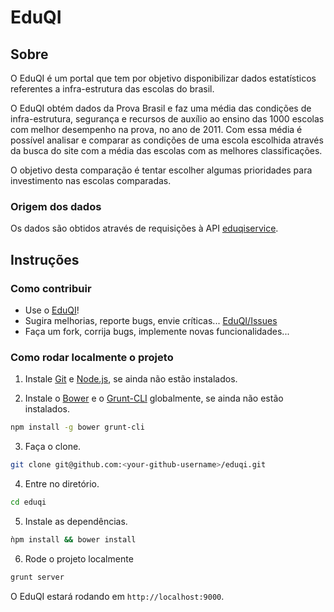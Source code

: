 # EduQI

## Sobre

O EduQI é um portal que tem por objetivo disponibilizar dados estatísticos referentes a infra-estrutura  das escolas 
do brasil.

O EduQI obtém dados da Prova Brasil e faz uma média das condições de infra-estrutura, segurança e recursos de auxílio 
ao ensino das 1000 escolas com melhor desempenho na prova, no ano de 2011. Com essa média é possível analisar e comparar as condições de uma escola escolhida através da busca do site com a média das escolas com as melhores classificações.

O objetivo desta comparação é tentar escolher algumas prioridades para investimento nas escolas comparadas. 

### Origem dos dados

Os dados são obtidos através de requisições à API [eduqiservice](https://github.com/samuelyuri/eduqiservice).

## Instruções

### Como contribuir

- Use o [EduQI](http://eduqi.org)!
- Sugira melhorias, reporte bugs, envie críticas... [EduQI/Issues](https://github.com/dcardosods/eduqi/issues)
- Faça um fork, corrija bugs, implemente novas funcionalidades...

### Como rodar localmente o projeto

1. Instale [Git](http://git-scm.com/downloads) e [Node.js](http://nodejs.org/download/), se ainda não estão instalados.

2. Instale o [Bower](http://bower.io/) e o [Grunt-CLI](http://gruntjs.com/) globalmente, se ainda não estão instalados.
```bash
npm install -g bower grunt-cli
```

3. Faça o clone.
```bash
git clone git@github.com:<your-github-username>/eduqi.git
```

4. Entre no diretório.
```bash
cd eduqi
```

5. Instale as dependências.
```bash
ǹpm install && bower install
```

6. Rode o projeto localmente
```bash
grunt server
```

O EduQI estará rodando em `http://localhost:9000`.

